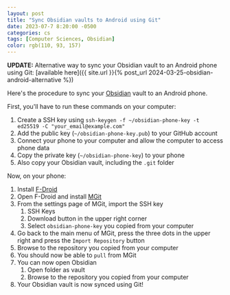 ```yaml
---
layout: post
title: "Sync Obsidian vaults to Android using Git"
date: 2023-07-7 8:20:00 -0500
categories: cs
tags: [Computer Sciences, Obsidian]
color: rgb(110, 93, 157)
---
```


**UPDATE:** Alternative way to sync your Obsidian vault to an Android phone using Git: [available here]({{ site.url }}{% post_url 2024-03-25-obsidian-android-alternative %})

Here's the procedure to sync your [Obsidian](https://obsidian.md/) vault to an Android phone.

First, you'll have to run these commands on your computer:
1. Create a SSH key using `ssh-keygen -f ~/obsidian-phone-key -t ed25519 -C "your_email@example.com"`
2. Add the public key (`~/obsidian-phone-key.pub`) to your GitHub account
3. Connect your phone to your computer and allow the computer to access phone data
4. Copy the private key (`~/obsidian-phone-key`) to your phone
5. Also copy your Obsidian vault, including the `.git` folder

Now, on your phone:
1. Install [F-Droid](https://f-droid.org/)
2. Open F-Droid and install [MGit](https://f-droid.org/packages/com.manichord.mgit/)
3. From the settings page of MGit, import the SSH key
	1. SSH Keys
	2. Download button in the upper right corner
	3. Select `obsidian-phone-key` you copied from your computer
4. Go back to the main menu of MGit, press the three dots in the upper right and press the `Import Repository` button
5. Browse to the repository you copied from your computer
6. You should now be able to `pull` from MGit
7. You can now open Obsidian
	1. Open folder as vault
	2. Browse to the repository you copied from your computer
8. Your Obsidian vault is now synced using Git!
